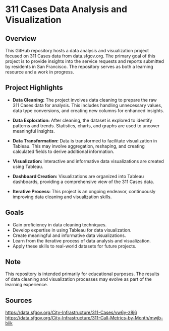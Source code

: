 # 311 Cases Data Analysis and Visualization

## Overview

This GitHub repository hosts a data analysis and visualization project focused on 311 Cases data from data.sfgov.org. The primary goal of this project is to provide insights into the service requests and reports submitted by residents in San Francisco. The repository serves as both a learning resource and a work in progress.

## Project Highlights

- **Data Cleaning:** The project involves data cleaning to prepare the raw 311 Cases data for analysis. This includes handling unnecessary values, data type conversions, and creating new columns for enhanced insights.

- **Data Exploration:** After cleaning, the dataset is explored to identify patterns and trends. Statistics, charts, and graphs are used to uncover meaningful insights.

- **Data Transformation:** Data is transformed to facilitate visualization in Tableau. This may involve aggregation, reshaping, and creating calculated fields to derive additional information.

- **Visualization:** Interactive and informative data visualizations are created using Tableau.

- **Dashboard Creation:** Visualizations are organized into Tableau dashboards, providing a comprehensive view of the 311 Cases data.

- **Iterative Process:** This project is an ongoing endeavor, continuously improving data cleaning and visualization skills.

## Goals

- Gain proficiency in data cleaning techniques.
- Develop expertise in using Tableau for data visualization.
- Create meaningful and informative data visualizations.
- Learn from the iterative process of data analysis and visualization.
- Apply these skills to real-world datasets for future projects.

## Note

This repository is intended primarily for educational purposes. The results of data cleaning and visualization processes may evolve as part of the learning experience.

## Sources

https://data.sfgov.org/City-Infrastructure/311-Cases/vw6y-z8j6
https://data.sfgov.org/City-Infrastructure/311-Call-Metrics-by-Month/mwjb-biik
